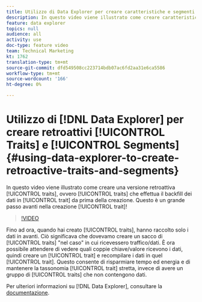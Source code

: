 ```yaml
---
title: Utilizzo di Data Explorer per creare caratteristiche e segmenti retroattivi
description: In questo video viene illustrato come creare caratteristiche retroattive, ad esempio caratteristiche che restituiscono i dati alla caratteristica prima della creazione. Questo è un grande passo avanti nella creazione dei tratti!
feature: data explorer
topics: null
audience: all
activity: use
doc-type: feature video
team: Technical Marketing
kt: 1762
translation-type: tm+mt
source-git-commit: dfd549508cc223714bdb07ac6fd2aa31e6ca5586
workflow-type: tm+mt
source-wordcount: '166'
ht-degree: 0%

---
```



# Utilizzo di [!DNL Data Explorer] per creare retroattivi [!UICONTROL Traits] e [!UICONTROL Segments] {#using-data-explorer-to-create-retroactive-traits-and-segments}

In questo video viene illustrato come creare una versione retroattiva [!UICONTROL traits], ovvero [!UICONTROL traits] che effettua il backfill dei dati in [!UICONTROL trait] da prima della creazione. Questo è un grande passo avanti nella creazione [!UICONTROL trait]!

>[!VIDEO](https://video.tv.adobe.com/v/25169/?quality=12)

Fino ad ora, quando hai creato [!UICONTROL traits], hanno raccolto solo i dati in avanti. Ciò significava che dovevamo creare un sacco di [!UICONTROL traits] &quot;nel caso&quot; in cui ricevessero traffico/dati. È ora possibile attendere di vedere quali coppie chiave/valore ricevono i dati, quindi creare un [!UICONTROL trait] e recompilare i dati in quel [!UICONTROL trait]. Questo consente di risparmiare tempo ed energia e di mantenere la tassonomia [!UICONTROL trait] stretta, invece di avere un gruppo di [!UICONTROL traits] che non contengono dati.

Per ulteriori informazioni su [!DNL Data Explorer], consultare la [documentazione](https://experiencecloud.adobe.com/resources/help/en_US/aam/data-explorer.html).